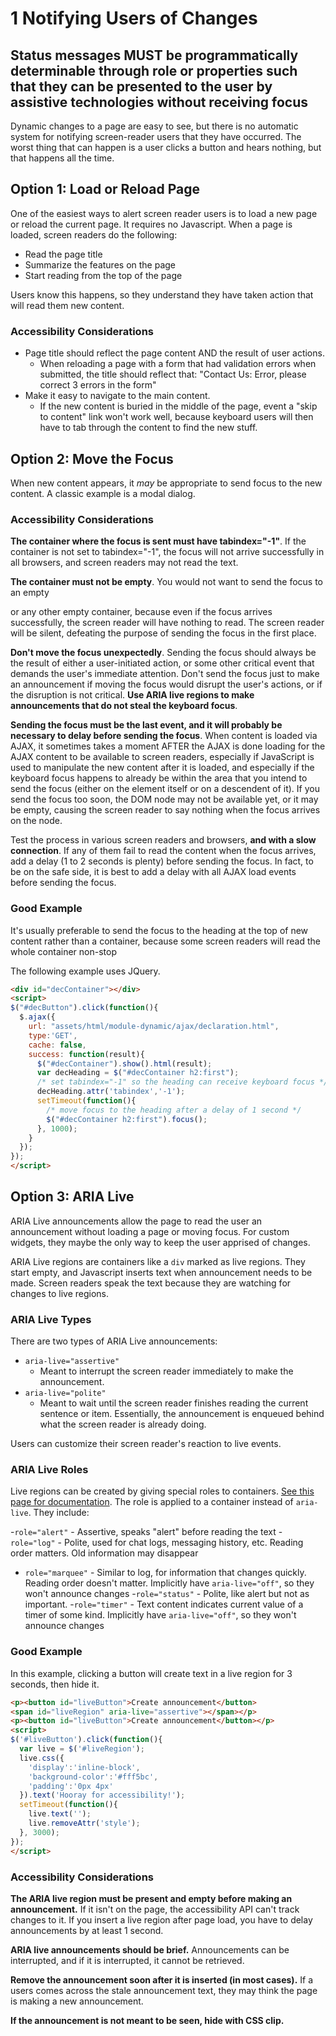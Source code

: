 # 1 Notifying Users of Changes

## Status messages MUST be programmatically determinable through role or properties such that they can be presented to the user by assistive technologies without receiving focus

Dynamic changes to a page are easy to see, but there is no automatic system for notifying screen-reader users that they have occurred. The worst thing that can happen is a user clicks a button and hears nothing, but that happens all the time.

## Option 1: Load or Reload Page

One of the easiest ways to alert screen reader users is to load a new page or reload the current page. It requires no Javascript. When a page is loaded, screen readers do the following:

- Read the page title
- Summarize the features on the page
- Start reading from the top of the page

Users know this happens, so they understand they have taken action that will read them new content.

### Accessibility Considerations

- Page title should reflect the page content AND the result of user actions.
  - When reloading a page with a form that had validation errors when submitted, the title should reflect that: "Contact Us: Error, please correct 3 errors in the form"
- Make it easy to navigate to the main content.
  - If the new content is buried in the middle of the page, event a "skip to content" link won't work well, because keyboard users will then have to tab through the content to find the new stuff.

## Option 2: Move the Focus

When new content appears, it _may_ be appropriate to send focus to the new content. A classic example is a modal dialog.

### Accessibility Considerations

**The container where the focus is sent must have tabindex="-1"**. If the container is not set to tabindex="-1", the focus will not arrive successfully in all browsers, and screen readers may not read the text.

**The container must not be empty**. You would not want to send the focus to an empty <div> or any other empty container, because even if the focus arrives successfully, the screen reader will have nothing to read. The screen reader will be silent, defeating the purpose of sending the focus in the first place.

**Don't move the focus unexpectedly**. Sending the focus should always be the result of either a user-initiated action, or some other critical event that demands the user's immediate attention. Don't send the focus just to make an announcement if moving the focus would disrupt the user's actions, or if the disruption is not critical. **Use ARIA live regions to make announcements that do not steal the keyboard focus**.

**Sending the focus must be the last event, and it will probably be necessary to delay before sending the focus**. When content is loaded via AJAX, it sometimes takes a moment AFTER the AJAX is done loading for the AJAX content to be available to screen readers, especially if JavaScript is used to manipulate the new content after it is loaded, and especially if the keyboard focus happens to already be within the area that you intend to send the focus (either on the element itself or on a descendent of it). If you send the focus too soon, the DOM node may not be available yet, or it may be empty, causing the screen reader to say nothing when the focus arrives on the node.

Test the process in various screen readers and browsers, **and with a slow connection**. If any of them fail to read the content when the focus arrives, add a delay (1 to 2 seconds is plenty) before sending the focus. In fact, to be on the safe side, it is best to add a delay with all AJAX load events before sending the focus.

### Good Example

It's usually preferable to send the focus to the heading at the top of new content rather than a container, because some screen readers will read the whole container non-stop

The following example uses JQuery.

```html
<div id="decContainer"></div>
<script>   
$("#decButton").click(function(){
  $.ajax({
    url: "assets/html/module-dynamic/ajax/declaration.html", 
    type:'GET',
    cache: false,
    success: function(result){
      $("#decContainer").show().html(result);
      var decHeading = $("#decContainer h2:first");
      /* set tabindex="-1" so the heading can receive keyboard focus */
      decHeading.attr('tabindex','-1');
      setTimeout(function(){ 
        /* move focus to the heading after a delay of 1 second */
        $("#decContainer h2:first").focus(); 
      }, 1000);
    }
  });
}); 
</script>
```

## Option 3: ARIA Live

ARIA Live announcements allow the page to read the user an announcement without loading a page or moving focus. For custom widgets, they maybe the only way to keep the user apprised of changes.

ARIA Live regions are containers like a `div` marked as live regions. They start empty, and Javascript inserts text when announcement needs to be made. Screen readers speak the text because they are watching for changes to live regions.

### ARIA Live Types

There are two types of ARIA Live announcements:

- `aria-live="assertive"`
  - Meant to interrupt the screen reader immediately to make the announcement.
- `aria-live="polite"`
  - Meant to wait until the screen reader finishes reading the current sentence or item. Essentially, the announcement is enqueued behind what the screen reader is already doing.

Users can customize their screen reader's reaction to live events.

### ARIA Live Roles

Live regions can be created by giving special roles to containers. [See this page for documentation](https://www.w3.org/TR/wai-aria-1.1/#aria-live). The role is applied to a container instead of `aria-live`. They include:

-`role="alert"` - Assertive, speaks "alert" before reading the text
-`role="log"` - Polite, used for chat logs, messaging history, etc. Reading order matters. Old information may disappear
- `role="marquee"` - Similar to log, for information that changes quickly. Reading order doesn't matter. Implicitly have `aria-live="off"`, so they won't announce changes
-`role="status"` - Polite, like alert but not as important.
-`role="timer"` - Text content indicates current value of a timer of some kind. Implicitly have `aria-live="off"`, so they won't announce changes

### Good Example

In this example, clicking a button will create text in a live region for 3 seconds, then hide it.

```html
<p><button id="liveButton">Create announcement</button>
<span id="liveRegion" aria-live="assertive"></span></p>
<p><button id="liveButton">Create announcement</button></p>
<script>
$('#liveButton').click(function(){
  var live = $('#liveRegion');
  live.css({
    'display':'inline-block',
    'background-color':'#fff5bc',
    'padding':'0px 4px'
  }).text('Hooray for accessibility!');
  setTimeout(function(){ 
    live.text('');
    live.removeAttr('style');
  }, 3000);
});
</script>
```



### Accessibility Considerations

**The ARIA live region must be present and empty before making an announcement.** If it isn't on the page, the accessibility API can't track changes to it. If you insert a live region after page load, you have to delay announcements by at least 1 second.

**ARIA live announcements should be brief.** Announcements can be interrupted, and if it is interrupted, it cannot be retrieved.

**Remove the announcement soon after it is inserted (in most cases).** If a users comes across the stale announcement text, they may think the page is making a new announcement.

**If the announcement is not meant to be seen, hide with CSS clip.**